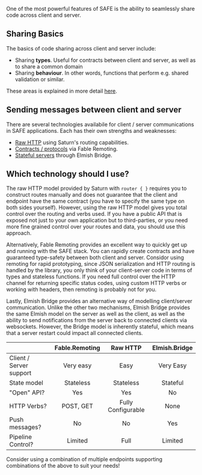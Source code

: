 One of the most powerful features of SAFE is the ability to seamlessly share code across client and server.

## Sharing Basics
The basics of code sharing across client and server include:

* Sharing **types**. Useful for contracts between client and server, as well as to share a common domain
* Sharing **behaviour**. In other words, functions that perform e.g. shared validation or similar.

These areas is explained in more detail [here](feature-clientserver-basics.md).

## Sending messages between client and server

There are several technologies availabile for client / server communications in SAFE applications. Each has their own strengths and weaknesses:

* [Raw HTTP](feature-clientserver-http.md) using Saturn's routing capabilities.
* [Contracts / protocols](feature-clientserver-remoting.md) via Fable Remoting.
* [Stateful servers](feature-clientserver-bridge.md) through Elmish Bridge.

## Which technology should I use?
The raw HTTP model provided by Saturn with `router { }` requires you to construct routes manually and does not guarantee that the client and endpoint have the same contract (you have to specify the same type on both sides yourself). However, using the raw HTTP model gives you total control over the routing and verbs used. If you have a public API that is exposed not just to your own application but to third-parties, or you need more fine grained control over your routes and data, you should use this approach.

Alternatively, Fable Remoting provides an excellent way to quickly get up and running with the SAFE stack. You can rapidly create contracts and have guaranteed type-safety between both client and server. Considor using remoting for rapid prototyping, since JSON serialization and HTTP routing is handled by the library, you only think of your client-server code in terms of types and stateless functions. If you need full control over the HTTP channel for returning specific status codes, using custom HTTP verbs or working with headers, then remoting is probably not for you. 

Lastly, Elmish Bridge provides an alternative way of modelling client/server communication. Unlike the other two mechanisms, Elmish Bridge provides the same Elmish model on the server as well as the client, as well as the ability to send notifications from the server back to connected clients via websockets. However, the Bridge model is inherently stateful, which means that a server restart could impact all connected clients.

| | Fable.Remoting | Raw HTTP | Elmish.Bridge |
|-|:-:|:-:|:-:|
| Client / Server support | Very easy | Easy | Very Easy |
| State model | Stateless | Stateless | Stateful |
| "Open" API? | Yes | Yes | No |
| HTTP Verbs? | POST, GET | Fully Configurable | None |
| Push messages? | No | No | Yes |
| Pipeline Control? | Limited | Full | Limited |

Consider using a combination of multiple endpoints supporting combinations of the above to suit your needs!